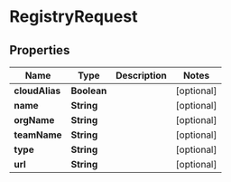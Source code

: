 

# RegistryRequest


## Properties

Name | Type | Description | Notes
------------ | ------------- | ------------- | -------------
**cloudAlias** | **Boolean** |  |  [optional]
**name** | **String** |  |  [optional]
**orgName** | **String** |  |  [optional]
**teamName** | **String** |  |  [optional]
**type** | **String** |  |  [optional]
**url** | **String** |  |  [optional]



